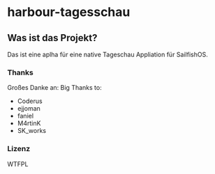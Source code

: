 # harbour-tagesschau

## Was ist das Projekt?
Das ist eine aplha für eine native Tageschau Appliation für SailfishOS.

### Thanks

Großes Danke an:
Big Thanks to:

* Coderus
* ejjoman
* faniel
* M4rtinK
* SK_works

### Lizenz

WTFPL
